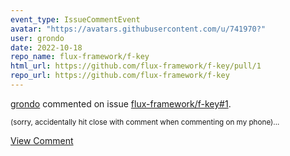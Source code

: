 ```yaml
---
event_type: IssueCommentEvent
avatar: "https://avatars.githubusercontent.com/u/741970?"
user: grondo
date: 2022-10-18
repo_name: flux-framework/f-key
html_url: https://github.com/flux-framework/f-key/pull/1
repo_url: https://github.com/flux-framework/f-key
---
```


<a href='https://github.com/grondo' target='_blank'>grondo</a> commented on issue <a href='https://github.com/flux-framework/f-key/pull/1' target='_blank'>flux-framework/f-key#1</a>.

<small>(sorry, accidentally hit close with comment when commenting on my phone)...</small>

<a href='https://github.com/flux-framework/f-key/pull/1' target='_blank'>View Comment</a>